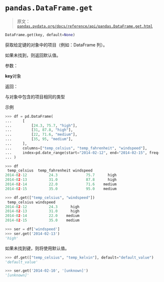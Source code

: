 # `pandas.DataFrame.get`

> 原文：[`pandas.pydata.org/docs/reference/api/pandas.DataFrame.get.html`](https://pandas.pydata.org/docs/reference/api/pandas.DataFrame.get.html)

```py
DataFrame.get(key, default=None)
```

获取给定键的对象中的项目（例如：DataFrame 列）。

如果未找到，则返回默认值。

参数：

**key**对象

返回：

与对象中包含的项目相同的类型

示例

```py
>>> df = pd.DataFrame(
...     [
...         [24.3, 75.7, "high"],
...         [31, 87.8, "high"],
...         [22, 71.6, "medium"],
...         [35, 95, "medium"],
...     ],
...     columns=["temp_celsius", "temp_fahrenheit", "windspeed"],
...     index=pd.date_range(start="2014-02-12", end="2014-02-15", freq="D"),
... ) 
```

```py
>>> df
 temp_celsius  temp_fahrenheit windspeed
2014-02-12          24.3             75.7      high
2014-02-13          31.0             87.8      high
2014-02-14          22.0             71.6    medium
2014-02-15          35.0             95.0    medium 
```

```py
>>> df.get(["temp_celsius", "windspeed"])
 temp_celsius windspeed
2014-02-12          24.3      high
2014-02-13          31.0      high
2014-02-14          22.0    medium
2014-02-15          35.0    medium 
```

```py
>>> ser = df['windspeed']
>>> ser.get('2014-02-13')
'high' 
```

如果未找到键，则将使用默认值。

```py
>>> df.get(["temp_celsius", "temp_kelvin"], default="default_value")
'default_value' 
```

```py
>>> ser.get('2014-02-10', '[unknown]')
'[unknown]' 
```
